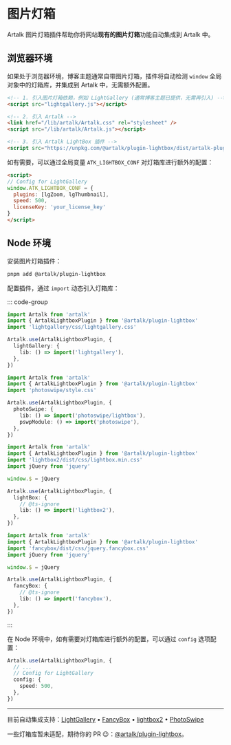 # 图片灯箱

Artalk 图片灯箱插件帮助你将网站**现有的图片灯箱**功能自动集成到 Artalk 中。

## 浏览器环境

如果处于浏览器环境，博客主题通常自带图片灯箱，插件将自动检测 `window` 全局对象中的灯箱库，并集成到 Artalk 中，无需额外配置。

```html
<!-- 1. 引入图片灯箱依赖，例如 LightGallery (通常博客主题已提供，无需再引入) -->
<script src="lightgallery.js"></script>

<!-- 2. 引入 Artalk -->
<link href="/lib/artalk/Artalk.css" rel="stylesheet" />
<script src="/lib/artalk/Artalk.js"></script>

<!-- 3. 引入 Artalk LightBox 插件 -->
<script src="https://unpkg.com/@artalk/plugin-lightbox/dist/artalk-plugin-lightbox.js"></script>
```

如有需要，可以通过全局变量 `ATK_LIGHTBOX_CONF` 对灯箱库进行额外的配置：

```html
<script>
// Config for LightGallery
window.ATK_LIGHTBOX_CONF = {
  plugins: [lgZoom, lgThumbnail],
  speed: 500,
  licenseKey: 'your_license_key'
}
</script>
```

## Node 环境

安装图片灯箱插件：

```bash
pnpm add @artalk/plugin-lightbox
```

配置插件，通过 `import` 动态引入灯箱库：

::: code-group

```ts [LightGallery]
import Artalk from 'artalk'
import { ArtalkLightboxPlugin } from '@artalk/plugin-lightbox'
import 'lightgallery/css/lightgallery.css'

Artalk.use(ArtalkLightboxPlugin, {
  lightGallery: {
    lib: () => import('lightgallery'),
  },
})
```

```ts [PhotoSwipe]
import Artalk from 'artalk'
import { ArtalkLightboxPlugin } from '@artalk/plugin-lightbox'
import 'photoswipe/style.css'

Artalk.use(ArtalkLightboxPlugin, {
  photoSwipe: {
    lib: () => import('photoswipe/lightbox'),
    pswpModule: () => import('photoswipe'),
  },
})
```

```ts [LightBox]
import Artalk from 'artalk'
import { ArtalkLightboxPlugin } from '@artalk/plugin-lightbox'
import 'lightbox2/dist/css/lightbox.min.css'
import jQuery from 'jquery'

window.$ = jQuery

Artalk.use(ArtalkLightboxPlugin, {
  lightBox: {
    // @ts-ignore
    lib: () => import('lightbox2'),
  },
})
```

```ts [FancyBox]
import Artalk from 'artalk'
import { ArtalkLightboxPlugin } from '@artalk/plugin-lightbox'
import 'fancybox/dist/css/jquery.fancybox.css'
import jQuery from 'jquery'

window.$ = jQuery

Artalk.use(ArtalkLightboxPlugin, {
  fancyBox: {
    // @ts-ignore
    lib: () => import('fancybox'),
  },
})
```

:::

在 Node 环境中，如有需要对灯箱库进行额外的配置，可以通过 `config` 选项配置：

```ts
Artalk.use(ArtalkLightboxPlugin, {
  // ...
  // Config for LightGallery
  config: {
    speed: 500,
  },
})
```

---

目前自动集成支持：[LightGallery](https://github.com/sachinchoolur/lightGallery) • [FancyBox](https://github.com/fancyapps/fancybox) • [lightbox2](https://github.com/lokesh/lightbox2) • [PhotoSwipe](https://photoswipe.com/)

一些灯箱库暂未适配，期待你的 PR 😉：[@artalk/plugin-lightbox](https://github.com/ArtalkJS/Artalk/blob/master/ui/plugin-lightbox/src/main.ts)。

